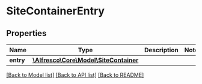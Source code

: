 # SiteContainerEntry

## Properties
Name | Type | Description | Notes
------------ | ------------- | ------------- | -------------
**entry** | [**\Alfresco\Core\Model\SiteContainer**](SiteContainer.md) |  | 

[[Back to Model list]](../README.md#documentation-for-models) [[Back to API list]](../README.md#documentation-for-api-endpoints) [[Back to README]](../README.md)


